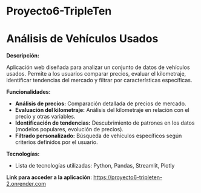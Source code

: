 # Proyecto6-TripleTen
# Análisis de Vehículos Usados

**Descripción:**

Aplicación web diseñada para analizar un conjunto de datos de vehículos usados. Permite a los usuarios comparar precios, evaluar el kilometraje, identificar tendencias del mercado y filtrar por características específicas.

**Funcionalidades:**

* **Análisis de precios:** Comparación detallada de precios de mercado.
* **Evaluación del kilometraje:** Análisis del kilometraje en relación con el precio y otras variables.
* **Identificación de tendencias:** Descubrimiento de patrones en los datos (modelos populares, evolución de precios).
* **Filtrado personalizado:** Búsqueda de vehículos específicos según criterios definidos por el usuario.

**Tecnologías:**

* Lista de tecnologías utilizadas: Python, Pandas, Streamlit, Plotly

**Link para acceder a la aplicación**: https://proyecto6-tripleten-2.onrender.com
